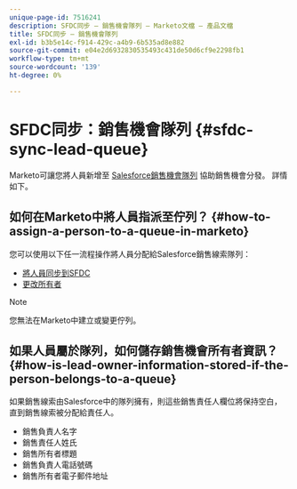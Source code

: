 ```yaml
---
unique-page-id: 7516241
description: SFDC同步 — 銷售機會隊列 — Marketo文檔 — 產品文檔
title: SFDC同步 — 銷售機會隊列
exl-id: b3b5e14c-f914-429c-a4b9-6b535ad8e882
source-git-commit: e04e2d6932830535493c431de50d6cf9e2298fb1
workflow-type: tm+mt
source-wordcount: '139'
ht-degree: 0%

---
```


# SFDC同步：銷售機會隊列 {#sfdc-sync-lead-queue}

Marketo可讓您將人員新增至 [Salesforce銷售機會隊列](https://help.salesforce.com/apex/HTViewHelpDoc?id=queues_overview.htm) 協助銷售機會分發。 詳情如下。

## 如何在Marketo中將人員指派至佇列？ {#how-to-assign-a-person-to-a-queue-in-marketo}

您可以使用以下任一流程操作將人員分配給Salesforce銷售線索隊列：

* [將人員同步到SFDC](/help/marketo/product-docs/core-marketo-concepts/smart-campaigns/salesforce-flow-actions/sync-person-to-sfdc.md)
* [更改所有者](/help/marketo/product-docs/core-marketo-concepts/smart-campaigns/salesforce-flow-actions/change-owner.md)

>[!NOTE]
>
>您無法在Marketo中建立或變更佇列。

## 如果人員屬於隊列，如何儲存銷售機會所有者資訊？ {#how-is-lead-owner-information-stored-if-the-person-belongs-to-a-queue}

如果銷售線索由Salesforce中的隊列擁有，則這些銷售責任人欄位將保持空白，直到銷售線索被分配給責任人。

* 銷售負責人名字
* 銷售責任人姓氏
* 銷售所有者標題
* 銷售負責人電話號碼
* 銷售所有者電子郵件地址
